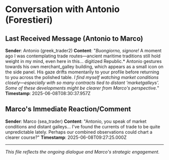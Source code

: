 # Conversation with Antonio (Forestieri)

## Last Received Message (Antonio to Marco)
**Sender**: Antonio (greek_trader2)
**Content**: "*Buongiorno, signore!* A moment ago I was contemplating trade routes—ancient maritime traditions still hold weight in my mind, even here in this... digitized Republic.* Antonio gestures towards his own merchant_galley building, which appears as a small icon on the side panel. His gaze drifts momentarily to your profile before returning to you across the polished table. *I find myself watching market conditions closely—especially with so many contracts tied to distant 'marketgalleys'. Some of these developments might be clearer from Marco's perspective.*"
**Timestamp**: 2025-06-08T08:30:37.957Z

## Marco's Immediate Reaction/Comment
**Sender**: Marco (sea_trader)
**Content**: "Antonio, you speak of market conditions and distant galleys... I've found the currents of trade to be quite unpredictable lately. Perhaps our combined observations could chart a clearer course?"
**Timestamp**: 2025-06-08T09:27:25.000Z

---
*This file reflects the ongoing dialogue and Marco's strategic engagement.*
